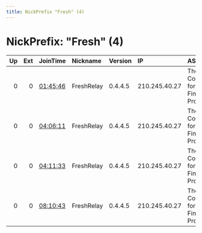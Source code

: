 ```yaml
---
title: NickPrefix "Fresh" (4)
---
```


# NickPrefix: "Fresh" (4)

|   Up |   Ext | JoinTime                                                                                            | Nickname   | Version   | IP            | AS                                           | CC   |   ORp |   Dirp | OS    | Contact                               |   eFamMembers |
|-----:|------:|:----------------------------------------------------------------------------------------------------|:-----------|:----------|:--------------|:---------------------------------------------|:-----|------:|-------:|:------|:--------------------------------------|--------------:|
|    0 |     0 | [01:45:46](https://metrics.torproject.org/rs.html#details/EA880E4390B6B8B5EA248CA4E57A4E13513216FC) | FreshRelay | 0.4.4.5   | 210.245.40.27 | The Corporation for Financing &amp; Promotin | vn   |  9001 |   9030 | Linux | Nguyen Quang Minh &lt;tor AT minhng99 |             1 |
|    0 |     0 | [04:06:11](https://metrics.torproject.org/rs.html#details/60C31081BD40C7D04AD55566FCC07156F6646FCD) | FreshRelay | 0.4.4.5   | 210.245.40.27 | The Corporation for Financing &amp; Promotin | vn   |  9001 |   9030 | Linux | Nguyen Quang Minh &lt;tor AT minhng99 |             1 |
|    0 |     0 | [04:11:33](https://metrics.torproject.org/rs.html#details/0BE1B1B14F6CB8D1E5DF9D1FB4FB3477CAACA712) | FreshRelay | 0.4.4.5   | 210.245.40.27 | The Corporation for Financing &amp; Promotin | vn   |  9001 |   9030 | Linux | Nguyen Quang Minh &lt;tor AT minhng99 |             1 |
|    0 |     0 | [08:10:43](https://metrics.torproject.org/rs.html#details/6C990598735C2F3A3BE17DCDEC12D1186DED56F7) | FreshRelay | 0.4.4.5   | 210.245.40.27 | The Corporation for Financing &amp; Promotin | vn   |  9001 |   9030 | Linux | Nguyen Quang Minh &lt;tor AT minhng99 |             1 |
